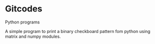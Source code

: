 # Gitcodes
Python programs

A simple program to print a binary checkboard pattern fom python using matrix and numpy modules.
